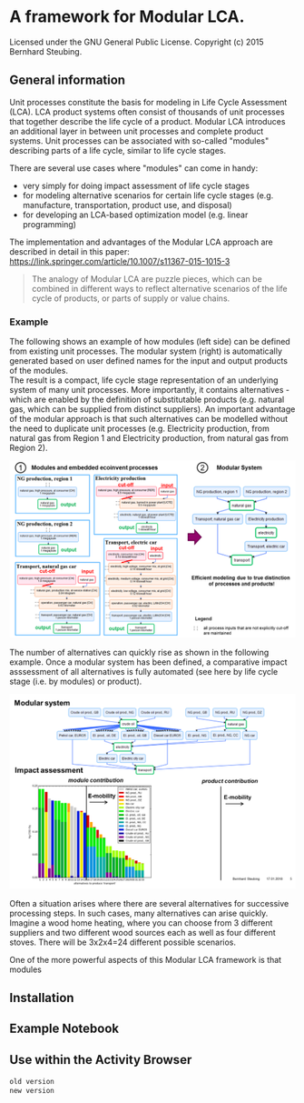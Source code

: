 # A framework for Modular LCA. #

Licensed under the GNU General Public License. Copyright (c) 2015 Bernhard Steubing.

## General information ##

Unit processes constitute the basis for modeling in Life Cycle Assessment (LCA). LCA product systems often consist of
thousands of unit processes that together describe the life cycle of a product. Modular LCA introduces an additional layer in between
unit processes and complete product systems. Unit processes can be associated with so-called "modules" describing parts of a life cycle,
similar to life cycle stages.

There are several use cases where "modules" can come in handy:
- very simply for doing impact assessment of life cycle stages
- for modeling alternative scenarios for certain life cycle stages (e.g. manufacture, transportation, product use, and disposal)
- for developing an LCA-based optimization model (e.g. linear programming)

The implementation and advantages of the Modular LCA approach are described in detail in this paper:
https://link.springer.com/article/10.1007/s11367-015-1015-3

> The analogy of Modular LCA are puzzle pieces, which can be combined in different ways to reflect alternative scenarios
of the life cycle of products, or parts of supply or value chains.

### Example ###

The following shows an example of how modules (left side) can be defined from existing unit processes. 
The modular system (right) is automatically generated based on user defined names for the input and output products of the modules.  
The result is a compact, life cycle stage representation of an underlying system of many unit processes. 
More importantly, it contains alternatives - which are enabled by the definition of substitutable products (e.g. natural gas, which can be supplied from distinct suppliers).
An important advantage of the modular approach is that such alternatives can be modelled without the need to duplicate unit processes 
(e.g. Electricity production, from natural gas from Region 1 and Electricity production, from natural gas from Region 2). 

<img src="docs/images/modules_and_modular_system.png"/>

The number of alternatives can quickly rise as shown in the following example. Once a modular system has been defined, 
a comparative impact asssessment of all alternatives is fully automated (see here by life cycle stage (i.e. by modules) or product).

<img src="docs/images/transport_case_study.png"/>



Often a situation arises where there are several alternatives for successive processing steps. In such cases, many
alternatives can arise quickly. Imagine a wood home heating, where you can choose from 3 different suppliers and two
different wood sources each as well as four different stoves. There will be 3x2x4=24 different possible scenarios.

One of the more powerful aspects of this Modular LCA framework is that modules



## Installation ##

## Example Notebook ##

## Use within the Activity Browser ##

    old version
    new version